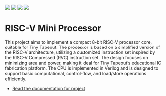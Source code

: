 ![](../../workflows/gds/badge.svg) ![](../../workflows/docs/badge.svg) ![](../../workflows/test/badge.svg) ![](../../workflows/fpga/badge.svg)

# RISC-V Mini Processor


This project aims to implement a compact 8-bit RISC-V processor core, suitable for Tiny Tapeout. The processor is based on a simplified version of the RISC-V architecture, utilizing a customized instruction set inspired by the RISC-V Compressed (RVC) instruction set. The design focuses on minimizing area and power, making it ideal for Tiny Tapeout’s educational IC fabrication platform. The CPU is implemented in Verilog and is designed to support basic computational, control-flow, and load/store operations efficiently.


- [Read the documentation for project](docs/info.md)
